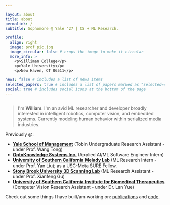 ```yaml
---

layout: about
title: about
permalink: /
subtitle: Sophomore @ Yale '27 | CS + ML Research.

profile:
  align: right
  image: prof_pic.jpg
  image_circular: false # crops the image to make it circular
  more_info: >
    <p>Silliman College</p>
    <p>Yale University</p>
    <p>New Haven, CT 06511</p>

news: false # includes a list of news items
selected_papers: true # includes a list of papers marked as "selected={true}"
social: true # includes social icons at the bottom of the page
---
```


<div class="typing-container">
  <h2 id="typing-effect"></h2>
</div>

<script>
  const text = "Hello 👋!";
  const typingSpeed = 100; // milliseconds per character
  let i = 0;

  function typeWriter() {
    if (i < text.length) {
      document.getElementById("typing-effect").textContent += text.charAt(i);
      i++;
      setTimeout(typeWriter, typingSpeed);
    }
  }

  document.addEventListener("DOMContentLoaded", typeWriter);
</script>

> I'm **William**. I'm an avid ML researcher and developer broadly interested in intelligent robotics, computer vision, and embedded systems. Currently modeling human behavior within serialized media industries.

Previously @:
- **[Yale School of Management](https://som.yale.edu/)** (Tobin Undergraduate Research Assistant - under Prof. Wang Tong)
- **[OptoKnowledge Systems Inc.](https://oksi.ai/)** (Applied AI/ML Software Engineer Intern)
- **[University of Southern California Melady Lab](https://melady.usc.edu/)** (ML Research Intern - under Prof. Yan Liu); as a USC-Meta SURE Fellow.
- **[Stony Brook University 3D Scanning Lab](https://www3.cs.stonybrook.edu/~gu/software/holoimage/index.html)** (ML Research Assistant - under Prof. Xianfeng Gu)
- **[University of Southern California Institute for Biomedical Therapeutics](https://ibt.usc.edu/)** (Computer Vision Research Assistant - under Dr. Lan Yue)

Check out some things I have built/am working on: [publications](https://scholar.google.com/citations?user=cinjCSwAAAAJ&hl=en&authuser=1) and [code](https://github.com/williamhuang08).

